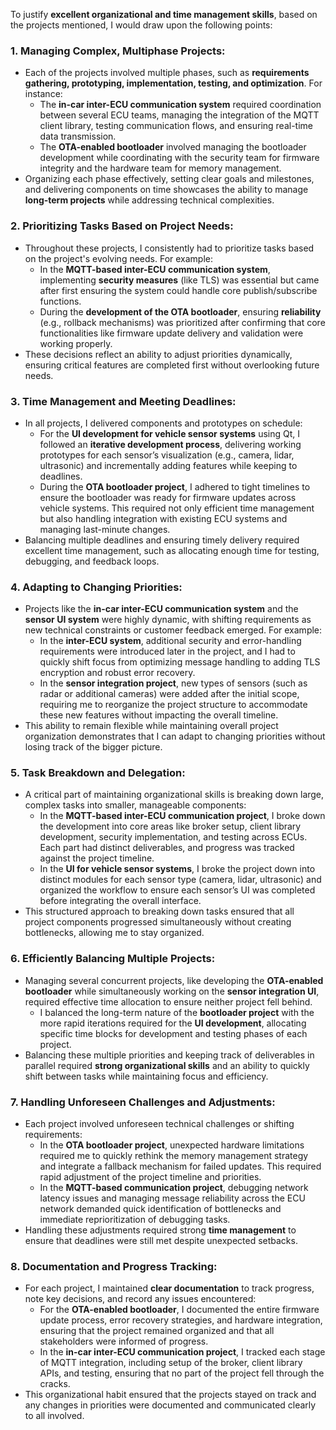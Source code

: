 To justify **excellent organizational and time management skills**, based on the projects mentioned, I would draw upon the following points:

### 1. **Managing Complex, Multiphase Projects**:
   - Each of the projects involved multiple phases, such as **requirements gathering, prototyping, implementation, testing, and optimization**. For instance:
     - The **in-car inter-ECU communication system** required coordination between several ECU teams, managing the integration of the MQTT client library, testing communication flows, and ensuring real-time data transmission.
     - The **OTA-enabled bootloader** involved managing the bootloader development while coordinating with the security team for firmware integrity and the hardware team for memory management.
   - Organizing each phase effectively, setting clear goals and milestones, and delivering components on time showcases the ability to manage **long-term projects** while addressing technical complexities.

### 2. **Prioritizing Tasks Based on Project Needs**:
   - Throughout these projects, I consistently had to prioritize tasks based on the project's evolving needs. For example:
     - In the **MQTT-based inter-ECU communication system**, implementing **security measures** (like TLS) was essential but came after first ensuring the system could handle core publish/subscribe functions.
     - During the **development of the OTA bootloader**, ensuring **reliability** (e.g., rollback mechanisms) was prioritized after confirming that core functionalities like firmware update delivery and validation were working properly.
   - These decisions reflect an ability to adjust priorities dynamically, ensuring critical features are completed first without overlooking future needs.

### 3. **Time Management and Meeting Deadlines**:
   - In all projects, I delivered components and prototypes on schedule:
     - For the **UI development for vehicle sensor systems** using Qt, I followed an **iterative development process**, delivering working prototypes for each sensor’s visualization (e.g., camera, lidar, ultrasonic) and incrementally adding features while keeping to deadlines.
     - During the **OTA bootloader project**, I adhered to tight timelines to ensure the bootloader was ready for firmware updates across vehicle systems. This required not only efficient time management but also handling integration with existing ECU systems and managing last-minute changes.
   - Balancing multiple deadlines and ensuring timely delivery required excellent time management, such as allocating enough time for testing, debugging, and feedback loops.

### 4. **Adapting to Changing Priorities**:
   - Projects like the **in-car inter-ECU communication system** and the **sensor UI system** were highly dynamic, with shifting requirements as new technical constraints or customer feedback emerged. For example:
     - In the **inter-ECU system**, additional security and error-handling requirements were introduced later in the project, and I had to quickly shift focus from optimizing message handling to adding TLS encryption and robust error recovery.
     - In the **sensor integration project**, new types of sensors (such as radar or additional cameras) were added after the initial scope, requiring me to reorganize the project structure to accommodate these new features without impacting the overall timeline.
   - This ability to remain flexible while maintaining overall project organization demonstrates that I can adapt to changing priorities without losing track of the bigger picture.

### 5. **Task Breakdown and Delegation**:
   - A critical part of maintaining organizational skills is breaking down large, complex tasks into smaller, manageable components:
     - In the **MQTT-based inter-ECU communication project**, I broke down the development into core areas like broker setup, client library development, security implementation, and testing across ECUs. Each part had distinct deliverables, and progress was tracked against the project timeline.
     - In the **UI for vehicle sensor systems**, I broke the project down into distinct modules for each sensor type (camera, lidar, ultrasonic) and organized the workflow to ensure each sensor’s UI was completed before integrating the overall interface.
   - This structured approach to breaking down tasks ensured that all project components progressed simultaneously without creating bottlenecks, allowing me to stay organized.

### 6. **Efficiently Balancing Multiple Projects**:
   - Managing several concurrent projects, like developing the **OTA-enabled bootloader** while simultaneously working on the **sensor integration UI**, required effective time allocation to ensure neither project fell behind.
     - I balanced the long-term nature of the **bootloader project** with the more rapid iterations required for the **UI development**, allocating specific time blocks for development and testing phases of each project.
   - Balancing these multiple priorities and keeping track of deliverables in parallel required **strong organizational skills** and an ability to quickly shift between tasks while maintaining focus and efficiency.

### 7. **Handling Unforeseen Challenges and Adjustments**:
   - Each project involved unforeseen technical challenges or shifting requirements:
     - In the **OTA bootloader project**, unexpected hardware limitations required me to quickly rethink the memory management strategy and integrate a fallback mechanism for failed updates. This required rapid adjustment of the project timeline and priorities.
     - In the **MQTT-based communication project**, debugging network latency issues and managing message reliability across the ECU network demanded quick identification of bottlenecks and immediate reprioritization of debugging tasks.
   - Handling these adjustments required strong **time management** to ensure that deadlines were still met despite unexpected setbacks.

### 8. **Documentation and Progress Tracking**:
   - For each project, I maintained **clear documentation** to track progress, note key decisions, and record any issues encountered:
     - For the **OTA-enabled bootloader**, I documented the entire firmware update process, error recovery strategies, and hardware integration, ensuring that the project remained organized and that all stakeholders were informed of progress.
     - In the **in-car inter-ECU communication project**, I tracked each stage of MQTT integration, including setup of the broker, client library APIs, and testing, ensuring that no part of the project fell through the cracks.
   - This organizational habit ensured that the projects stayed on track and any changes in priorities were documented and communicated clearly to all involved.
